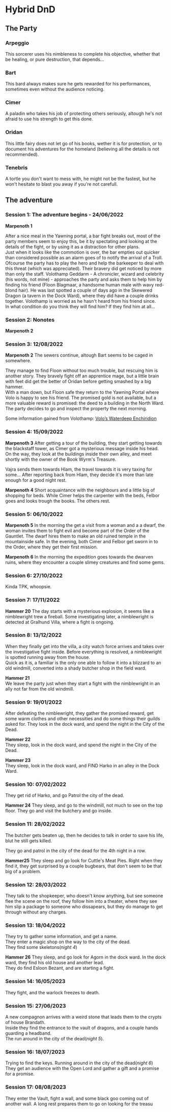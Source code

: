 # Hybrid DnD
## The Party

### Arpeggio
This sorcerer uses his nimbleness to complete his objective, whether that be healing, or pure destruction, that depends...

### Bart
This bard always makes sure he gets rewarded for his performances, sometimes even without the audience noticing.

### Cimer
A paladin who takes his job of protecting others seriously, altough he's not afraid to use his strength to get this done.

### Oridan
This little fairy does not let go of his books, wether it is for protection, or to document his adventures for the homeland (believing all the details is not recommended).

### Tenebris
A tortle you don't want to mess with, he might not be the fastest, but he won't hesitate to blast you away if you're not carefull.

## The adventure

### Session 1: The adventure begins - 24/06/2022
**Marpenoth 1**

After a nice meal in the Yawning portal, a bar fight breaks out, most of the party members seem to enjoy this, be it by spectating and looking at the details of the fight, or by using it as a distraction for other plans.\
Just when it looks like the commotion is over, the bar empties out quicker than considered possible as an alarm goes of to notify the arrival of a Troll. Ofcourse the party has to play the hero and help the barkeeper to deal with this threat (which was appreciated). Their bravery did get noticed by more than only the staff. Volothamp Geddarm - A chronicler, wizard and celebrity (his words, not mine) - approaches the party and asks them to help him by finding his friend (Floon Blagmaar, a handsome human male with wavy red-blond hair). He was last spotted a couple of days ago in the Skewered Dragon (a tavern in the Dock Ward), where they did have a couple drinks together. Volothamp is worried as he hasn't heard from his friend since.\
In what condition do you think they will find him? If they find him at all...


### Session 2: Nonotes

**Marpenoth 2**

### Session 3: 12/08/2022
**Marpenoth 2**
The sewers continue, altough Bart seems to be caged in somewhere.

They manage to find Floon without too much trouble, but rescuing him is another story. They bravely fight off an apprentice mage, but a little brain with feet did get the better of Oridan before getting smashed by a big hammer.\
With a man down, but Floon safe they return to the Yawning Portal where Volo is happy to see his friend. The promised gold is not available, but a more valuable reward is promised: the deed to a building in the North Ward. The party decides to go and inspect the property the next morning.

Some information gained from Volothamp: [Volo’s Waterdeep Enchiridion](../Dragon%20of%20Icespire%20Peak/handouts/Waterdeeps%20Enchiridion)

### Session 4: 15/09/2022
**Marpenoth 3**
After getting a tour of the building, they start getting towards the blackstaff tower, as Cimer got a mysterious message inside his head.
On the way, they look at the buildings inside their own alley, and meet shortly with the owner of the Book Wyrm's Treasure.

Vajra sends them towards Hlam, the travel towards it is very taxing for some... After reporting back from Hlam, they decide it's more than late enough for a good night rest.

**Marpenoth 4**
Short acquaintance with the neighbours and a little big of shopping for beds. While Cimer helps the carpenter with the beds, Felbor goes and looks trough the books. The others rest.


### Session 5: 06/10/2022

**Marpenoth 5**
In the morning the get a visit from a woman and a a dwarf, the woman invites them to fight evil and become part of the Order of the Gauntlet. The dwarf hires them to make an old ruined temple in the mountainside safe. In the evening, both Cimer and Felbor get sworn in to the Order, where they get their first mission.

**Marpenoth 6**
In the morning the expedition goes towards the dwarven ruins, where they encounter a couple slimey creatures and find some gems.


### Session 6: 27/10/2022
Kinda TPK, whoopsie.


### Session 7: 17/11/2022

**Hammer 20**
The day starts with a mysterious explosion, it seems like a nimblewright trew a fireball. Some investigating later, a nimblewright is detected at Gralhund Villa, where a fight is ongoing.


### Session 8: 13/12/2022
When they finally get into the villa, a city watch force arrives and takes over the investigative fight inside. Before everything is resolved, a nimblewright is spotted running away from the house.\
Quick as it is, a familiar is the only one able to follow it into a blizzard to an old windmill, converted into a shady butcher shop in the field ward.

**Hammer 21**\
We leave the party just when they start a fight with the nimblewright in an ally not far from the old windmill.

### Session 9: 19/01/2022
After defeating the nimblewright, they gather the promised reward, get some warm clothes and other necessities and do some things their guilds asked for.
They look in the dock ward, and spend the night in the City of the Dead.

**Hammer 22**\
They sleep, look in the dock ward, and spend the night in the City of the Dead.

**Hammer 23**\
They sleep, look in the dock ward, and FIND Harko in an alley in the Dock Ward.


### Session 10: 07/02/2022
They get rid of Harko, and go Patrol the city of the dead.

**Hammer 24**
They sleep, and go to the windmill, not much to see on the top floor.
They go and visit the butchery and go inside.

### Session 11: 28/02/2022
The butcher gets beaten up, then he decides to talk in order to save his life, blut he still gets killed.

They go and patrol in the city of the dead for the 4th night in a row.

**Hammer25**
They sleep and go look for Cuttle's Meat Pies. Right when they find it, they get surprised by a couple bugbears, that don't seem to be that big of a problem.

### Session 12: 28/03/2022
They talk to the shopkeeper, who doesn't know anything, but see someone flee the scene on the roof, they follow him into a theater, where they see him slip a package to someone who dissapears, but they do manage to get through without any charges.

### Session 13: 18/04/2022
They try to gather some information, and get a name.\
They enter a magic shop on the way to the city of the dead.\
They find some skeletons(*night 4*)

**Hammer 26**
They sleep, and go look for Agorn in the dock ward. In the dock ward, they find his old house and another lead.\
They do find Esloon Bezant, and are starting a fight.

### Session 14: 16/05/2023
They fight, and the warlock freezes to death.

### Session 15: 27/06/2023
A new compagnon arrives with a weird stone that leads them to the crypts of house Brandath.\
Inside they find the entrance to the vault of dragons, and a couple hands guarding a headband.\
The run around in the city of the dead(*night 5*).

### Session 16: 18/07/2023
Trying to find the keys. Running around in the city of the dead(*night 6*)\
They get an audience with the Open Lord and gather a gift and a promise for a promise.

### Session 17: 08/08/2023
They enter the Vault, fight a wall, and some black goo coming out of another wall.
A long rest prepares them to go on looking for the treasu
